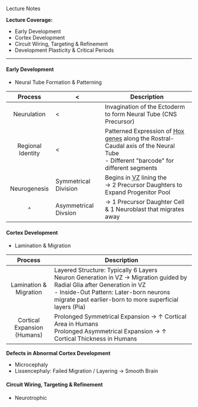 Lecture Notes

**Lecture Coverage:**
- Early Development
- Cortex Development
- Circuit Wiring, Targeting & Refinement
- Development Plasticity & Critical Periods

---
#### **Early Development**
- Neural Tube Formation & Patterning

|      Process      | <                    | Description                                                                                                                                                                        |
| :---------------: | -------------------- | ---------------------------------------------------------------------------------------------------------------------------------------------------------------------------------- |
|    Neurulation    | <                    | Invagination of the Ectoderm to form Neural Tube (CNS Precursor)                                                                                                                   |
| Regional Identity | <                    | Patterned Expression of <abbr Title="Transcription Factor genes">Hox genes</abbr> along the Rostral-Caudal axis of the Neural Tube<br>- Different "barcode" for different segments |
| <br>Neurogenesis  | Symmetrical Division | Begins in <abbr Title="Ventricular Zone">VZ</abbr> lining the <br>→ 2 Precursor Daughters to Expand Progenitor Pool                                                                |
|         ^         | Asymmetrical Divsion | → 1 Precursor Daughter Cell & 1 Neuroblast that migrates away                                                                                                                      |


#### **Cortex Development**
- Lamination & Migration

|            Process             | Description                                                                                                                                                                                                                      |
| :----------------------------: | -------------------------------------------------------------------------------------------------------------------------------------------------------------------------------------------------------------------------------- |
|   Lamination &<br>Migration    | Layered Structure: Typically 6 Layers<br>Neuron Generation in VZ → Migration guided by Radial Glia after Generation in VZ<br>- Inside-Out Pattern: Later-born neurons migrate past earlier-born to more superficial layers (Pia) |
| Cortical Expansion<br>(Humans) | Prolonged Symmetrical Expansion → ↑ Cortical Area in Humans<br>Prolonged Asymmetrical Expansion → ↑ Cortical Thickness in Humans                                                                                                 |

**Defects in Abnormal Cortex Development**
- Microcephaly
- Lissencephaly: Failed Migration / Layering → Smooth Brain


#### **Circuit Wiring, Targeting & Refinement**
- Neurotrophic 